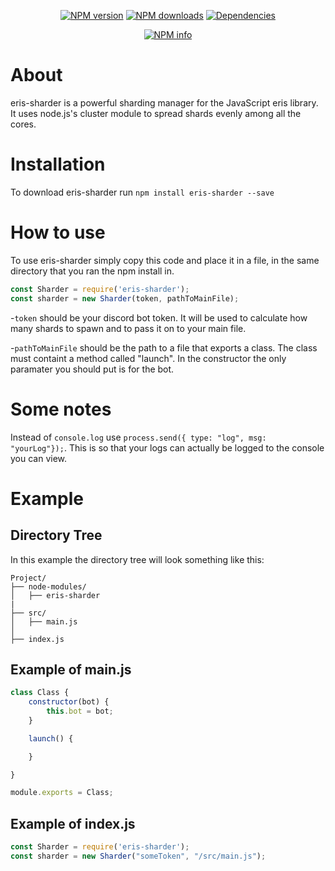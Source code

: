 <div align="center">
  <p>
    <a href="https://www.npmjs.com/package/"><img src="https://img.shields.io/npm/v/eris-sharder.svg?maxAge=3600" alt="NPM version" /></a>
    <a href="https://www.npmjs.com/package/eris-sharder"><img src="https://img.shields.io/npm/dt/eris-sharder.svg?maxAge=3600" alt="NPM downloads" /></a>
    <a href="https://david-dm.org/Discord-Sharders/eris-sharder"><img src="https://img.shields.io/david/Discord-Sharders/eris-sharder.svg?maxAge=3600" alt="Dependencies" /></a>
  </p>
  <p>
    <a href="https://nodei.co/npm/eris-sharder/"><img src="https://nodei.co/npm/eris-sharder.png?downloads=true&stars=true" alt="NPM info" /></a>
  </p>
</div>

# About
eris-sharder is a powerful sharding manager for the JavaScript eris library. It uses node.js's cluster module to spread shards evenly among all the cores. 

# Installation
To download eris-sharder run `npm install eris-sharder --save`

# How to use
To use eris-sharder simply copy this code and place it in a file, in the same directory that you ran the npm install in.
```javascript
const Sharder = require('eris-sharder');
const sharder = new Sharder(token, pathToMainFile);
```
-`token` should be your discord bot token. It will be used to calculate how many shards to spawn and to pass it on to your main file.

-`pathToMainFile` should be the path to a file that exports a class. The class must containt a method called "launch". In the constructor the only paramater you should put is for the bot.

# Some notes
Instead of `console.log` use `process.send({ type: "log", msg: "yourLog"});`. This is so that your logs can actually be logged to the console you can view.

# Example
## Directory Tree
In this example the directory tree will look something like this:
```
Project/
├── node-modules/
│   ├── eris-sharder
|
├── src/
│   ├── main.js
│   
├── index.js
```

## Example of main.js
```javascript
class Class {
    constructor(bot) {
        this.bot = bot;
    }

    launch() {

    }

}

module.exports = Class;
```

## Example of index.js
```javascript
const Sharder = require('eris-sharder');
const sharder = new Sharder("someToken", "/src/main.js");
```



